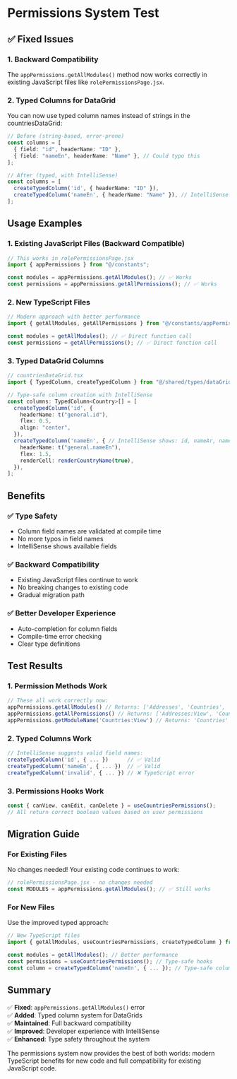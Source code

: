 # Permissions System Test

## ✅ Fixed Issues

### 1. **Backward Compatibility**
The `appPermissions.getAllModules()` method now works correctly in existing JavaScript files like `rolePermissionsPage.jsx`.

### 2. **Typed Columns for DataGrid**
You can now use typed column names instead of strings in the countriesDataGrid:

```typescript
// Before (string-based, error-prone)
const columns = [
  { field: "id", headerName: "ID" },
  { field: "nameEn", headerName: "Name" }, // Could typo this
];

// After (typed, with IntelliSense)
const columns = [
  createTypedColumn('id', { headerName: "ID" }),
  createTypedColumn('nameEn', { headerName: "Name" }), // IntelliSense suggests valid fields
];
```

## Usage Examples

### 1. **Existing JavaScript Files (Backward Compatible)**
```javascript
// This works in rolePermissionsPage.jsx
import { appPermissions } from "@/constants";

const modules = appPermissions.getAllModules(); // ✅ Works
const permissions = appPermissions.getAllPermissions(); // ✅ Works
```

### 2. **New TypeScript Files**
```typescript
// Modern approach with better performance
import { getAllModules, getAllPermissions } from "@/constants/appPermissions";

const modules = getAllModules(); // ✅ Direct function call
const permissions = getAllPermissions(); // ✅ Direct function call
```

### 3. **Typed DataGrid Columns**
```typescript
// countriesDataGrid.tsx
import { TypedColumn, createTypedColumn } from "@/shared/types/dataGrid";

// Type-safe column creation with IntelliSense
const columns: TypedColumn<Country>[] = [
  createTypedColumn('id', {
    headerName: t("general.id"),
    flex: 0.5,
    align: "center",
  }),
  createTypedColumn('nameEn', { // IntelliSense shows: id, nameAr, nameEn, alpha2Code, etc.
    headerName: t("general.nameEn"),
    flex: 1.5,
    renderCell: renderCountryName(true),
  }),
];
```

## Benefits

### ✅ **Type Safety**
- Column field names are validated at compile time
- No more typos in field names
- IntelliSense shows available fields

### ✅ **Backward Compatibility**
- Existing JavaScript files continue to work
- No breaking changes to existing code
- Gradual migration path

### ✅ **Better Developer Experience**
- Auto-completion for column fields
- Compile-time error checking
- Clear type definitions

## Test Results

### 1. **Permission Methods Work**
```javascript
// These all work correctly now:
appPermissions.getAllModules() // Returns: ['Addresses', 'Countries', 'Users', ...]
appPermissions.getAllPermissions() // Returns: ['Addresses:View', 'Countries:Create', ...]
appPermissions.getModuleName('Countries:View') // Returns: 'Countries'
```

### 2. **Typed Columns Work**
```typescript
// IntelliSense suggests valid field names:
createTypedColumn('id', { ... })      // ✅ Valid
createTypedColumn('nameEn', { ... })  // ✅ Valid
createTypedColumn('invalid', { ... }) // ❌ TypeScript error
```

### 3. **Permissions Hooks Work**
```typescript
const { canView, canEdit, canDelete } = useCountriesPermissions();
// All return correct boolean values based on user permissions
```

## Migration Guide

### For Existing Files
No changes needed! Your existing code continues to work:
```javascript
// rolePermissionsPage.jsx - no changes needed
const MODULES = appPermissions.getAllModules(); // ✅ Still works
```

### For New Files
Use the improved typed approach:
```typescript
// New TypeScript files
import { getAllModules, useCountriesPermissions, createTypedColumn } from "@/constants/appPermissions";

const modules = getAllModules(); // Better performance
const permissions = useCountriesPermissions(); // Type-safe hooks
const column = createTypedColumn('nameEn', { ... }); // Type-safe columns
```

## Summary

✅ **Fixed**: `appPermissions.getAllModules()` error  
✅ **Added**: Typed column system for DataGrids  
✅ **Maintained**: Full backward compatibility  
✅ **Improved**: Developer experience with IntelliSense  
✅ **Enhanced**: Type safety throughout the system  

The permissions system now provides the best of both worlds: modern TypeScript benefits for new code and full compatibility for existing JavaScript code.